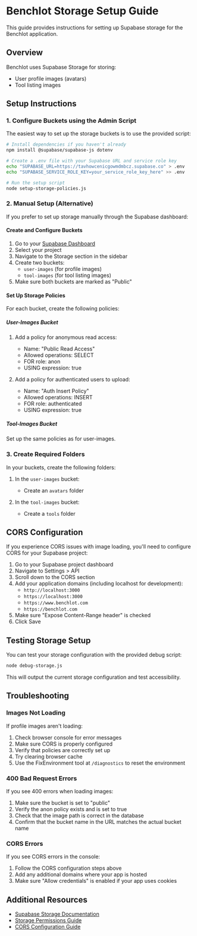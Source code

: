 # Benchlot Storage Setup Guide

This guide provides instructions for setting up Supabase storage for the Benchlot application.

## Overview

Benchlot uses Supabase Storage for storing:
- User profile images (avatars)
- Tool listing images

## Setup Instructions

### 1. Configure Buckets using the Admin Script

The easiest way to set up the storage buckets is to use the provided script:

```bash
# Install dependencies if you haven't already
npm install @supabase/supabase-js dotenv

# Create a .env file with your Supabase URL and service role key
echo "SUPABASE_URL=https://tavhowcenicgowmdmbcz.supabase.co" > .env
echo "SUPABASE_SERVICE_ROLE_KEY=your_service_role_key_here" >> .env

# Run the setup script
node setup-storage-policies.js
```

### 2. Manual Setup (Alternative)

If you prefer to set up storage manually through the Supabase dashboard:

#### Create and Configure Buckets

1. Go to your [Supabase Dashboard](https://app.supabase.com)
2. Select your project
3. Navigate to the Storage section in the sidebar
4. Create two buckets:
   - `user-images` (for profile images)
   - `tool-images` (for tool listing images)
5. Make sure both buckets are marked as "Public"

#### Set Up Storage Policies

For each bucket, create the following policies:

##### User-Images Bucket

1. Add a policy for anonymous read access:
   - Name: "Public Read Access"
   - Allowed operations: SELECT
   - FOR role: anon
   - USING expression: true

2. Add a policy for authenticated users to upload:
   - Name: "Auth Insert Policy"
   - Allowed operations: INSERT
   - FOR role: authenticated
   - USING expression: true

##### Tool-Images Bucket

Set up the same policies as for user-images.

### 3. Create Required Folders

In your buckets, create the following folders:

1. In the `user-images` bucket:
   - Create an `avatars` folder

2. In the `tool-images` bucket:
   - Create a `tools` folder

## CORS Configuration

If you experience CORS issues with image loading, you'll need to configure CORS for your Supabase project:

1. Go to your Supabase project dashboard
2. Navigate to Settings > API
3. Scroll down to the CORS section
4. Add your application domains (including localhost for development):
   - `http://localhost:3000`
   - `https://localhost:3000`
   - `https://www.benchlot.com`
   - `https://benchlot.com`
5. Make sure "Expose Content-Range header" is checked
6. Click Save

## Testing Storage Setup

You can test your storage configuration with the provided debug script:

```bash
node debug-storage.js
```

This will output the current storage configuration and test accessibility.

## Troubleshooting

### Images Not Loading

If profile images aren't loading:

1. Check browser console for error messages
2. Make sure CORS is properly configured
3. Verify that policies are correctly set up
4. Try clearing browser cache
5. Use the FixEnvironment tool at `/diagnostics` to reset the environment

### 400 Bad Request Errors

If you see 400 errors when loading images:

1. Make sure the bucket is set to "public"
2. Verify the anon policy exists and is set to true
3. Check that the image path is correct in the database
4. Confirm that the bucket name in the URL matches the actual bucket name

### CORS Errors

If you see CORS errors in the console:

1. Follow the CORS configuration steps above
2. Add any additional domains where your app is hosted
3. Make sure "Allow credentials" is enabled if your app uses cookies

## Additional Resources

- [Supabase Storage Documentation](https://supabase.com/docs/guides/storage)
- [Storage Permissions Guide](https://supabase.com/docs/guides/storage/security)
- [CORS Configuration Guide](https://supabase.com/docs/guides/api/cors)